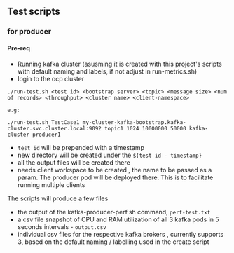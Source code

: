 ## Test scripts

### for producer

#### Pre-req

- Running kafka cluster (asusming it is created with this project's scripts with default naming and labels, if not adjust in run-metrics.sh)
- login to the ocp cluster

```
./run-test.sh <test id> <bootstrap server> <topic> <message size> <num of records> <throughput> <cluster name> <client-namespace>
	
e.g:  

./run-test.sh TestCase1 my-cluster-kafka-bootstrap.kafka-cluster.svc.cluster.local:9092 topic1 1024 10000000 50000 kafka-cluster producer1 

```

- `test id` will be prepended with a timestamp 
- new directory will be created under the `${test id - timestamp}` 
- all the output files will be created there
- needs client workspace to be created , the name to be passed as a param. The producer pod will be deployed there. This is to facilitate running multiple clients

The scripts will produce a few files
- the output of the kafka-producer-perf.sh command, `perf-test.txt`
- a csv file snapshot of CPU and RAM utilization of all 3 kafka pods in 5 seconds intervals - `output.csv`
- individual csv files for the respective kafka brokers , currently supports 3, based on the default naming / labelling used in the create script

